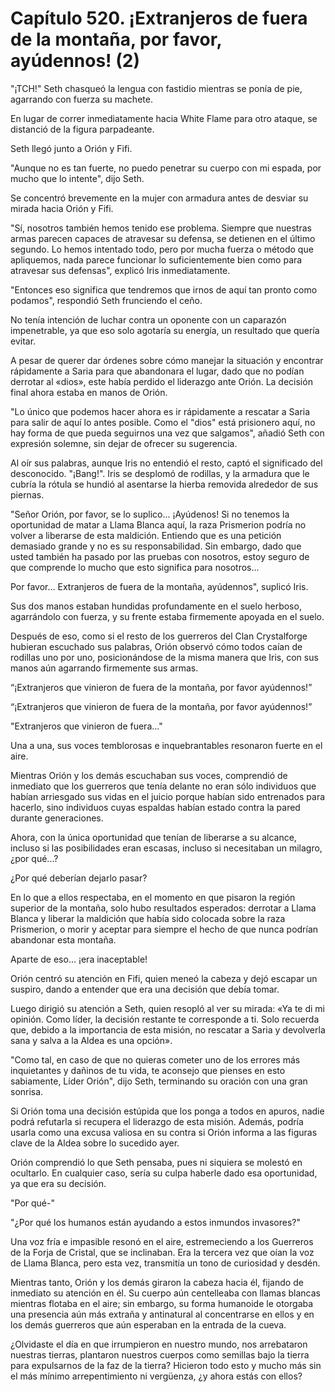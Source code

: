 
# Capítulo 520. ¡Extranjeros de fuera de la montaña, por favor, ayúdennos! (2)


"¡TCH!" Seth chasqueó la lengua con fastidio mientras se ponía de pie, agarrando con fuerza su machete.

En lugar de correr inmediatamente hacia White Flame para otro ataque, se distanció de la figura parpadeante.

Seth llegó junto a Orión y Fifi.

"Aunque no es tan fuerte, no puedo penetrar su cuerpo con mi espada, por mucho que lo intente", dijo Seth.

Se concentró brevemente en la mujer con armadura antes de desviar su mirada hacia Orión y Fifi.

"Sí, nosotros también hemos tenido ese problema. Siempre que nuestras armas parecen capaces de atravesar su defensa, se detienen en el último segundo. Lo hemos intentado todo, pero por mucha fuerza o método que apliquemos, nada parece funcionar lo suficientemente bien como para atravesar sus defensas", explicó Iris inmediatamente.

"Entonces eso significa que tendremos que irnos de aquí tan pronto como podamos", respondió Seth frunciendo el ceño.

No tenía intención de luchar contra un oponente con un caparazón impenetrable, ya que eso solo agotaría su energía, un resultado que quería evitar.

A pesar de querer dar órdenes sobre cómo manejar la situación y encontrar rápidamente a Saria para que abandonara el lugar, dado que no podían derrotar al «dios», este había perdido el liderazgo ante Orión. La decisión final ahora estaba en manos de Orión.

"Lo único que podemos hacer ahora es ir rápidamente a rescatar a Saria para salir de aquí lo antes posible. Como el "dios" está prisionero aquí, no hay forma de que pueda seguirnos una vez que salgamos", añadió Seth con expresión solemne, sin dejar de ofrecer su sugerencia.

Al oír sus palabras, aunque Iris no entendió el resto, captó el significado del desconocido. "¡Bang!". Iris se desplomó de rodillas, y la armadura que le cubría la rótula se hundió al asentarse la hierba removida alrededor de sus piernas.

"Señor Orión, por favor, se lo suplico... ¡Ayúdenos! Si no tenemos la oportunidad de matar a Llama Blanca aquí, la raza Prismerion podría no volver a liberarse de esta maldición. Entiendo que es una petición demasiado grande y no es su responsabilidad. Sin embargo, dado que usted también ha pasado por las pruebas con nosotros, estoy seguro de que comprende lo mucho que esto significa para nosotros...

Por favor… Extranjeros de fuera de la montaña, ayúdennos", suplicó Iris.

Sus dos manos estaban hundidas profundamente en el suelo herboso, agarrándolo con fuerza, y su frente estaba firmemente apoyada en el suelo.

Después de eso, como si el resto de los guerreros del Clan Crystalforge hubieran escuchado sus palabras, Orión observó cómo todos caían de rodillas uno por uno, posicionándose de la misma manera que Iris, con sus manos aún agarrando firmemente sus armas.

“¡Extranjeros que vinieron de fuera de la montaña, por favor ayúdennos!”

“¡Extranjeros que vinieron de fuera de la montaña, por favor ayúdennos!”

"Extranjeros que vinieron de fuera..."

Una a una, sus voces temblorosas e inquebrantables resonaron fuerte en el aire.

Mientras Orión y los demás escuchaban sus voces, comprendió de inmediato que los guerreros que tenía delante no eran sólo individuos que habían arriesgado sus vidas en el juicio porque habían sido entrenados para hacerlo, sino individuos cuyas espaldas habían estado contra la pared durante generaciones.

Ahora, con la única oportunidad que tenían de liberarse a su alcance, incluso si las posibilidades eran escasas, incluso si necesitaban un milagro, ¿por qué...?

¿Por qué deberían dejarlo pasar?

En lo que a ellos respectaba, en el momento en que pisaron la región superior de la montaña, solo hubo resultados esperados: derrotar a Llama Blanca y liberar la maldición que había sido colocada sobre la raza Prismerion, o morir y aceptar para siempre el hecho de que nunca podrían abandonar esta montaña.

Aparte de eso... ¡era inaceptable!

Orión centró su atención en Fifi, quien meneó la cabeza y dejó escapar un suspiro, dando a entender que era una decisión que debía tomar.

Luego dirigió su atención a Seth, quien resopló al ver su mirada: «Ya te di mi opinión. Como líder, la decisión restante te corresponde a ti. Solo recuerda que, debido a la importancia de esta misión, no rescatar a Saria y devolverla sana y salva a la Aldea es una opción».

"Como tal, en caso de que no quieras cometer uno de los errores más inquietantes y dañinos de tu vida, te aconsejo que pienses en esto sabiamente, Líder Orión", dijo Seth, terminando su oración con una gran sonrisa.

Si Orión toma una decisión estúpida que los ponga a todos en apuros, nadie podrá refutarla si recupera el liderazgo de esta misión. Además, podría usarla como una excusa valiosa en su contra si Orión informa a las figuras clave de la Aldea sobre lo sucedido ayer.

Orión comprendió lo que Seth pensaba, pues ni siquiera se molestó en ocultarlo. En cualquier caso, sería su culpa haberle dado esa oportunidad, ya que era su decisión.

"Por qué-"

"¿Por qué los humanos están ayudando a estos inmundos invasores?"

Una voz fría e impasible resonó en el aire, estremeciendo a los Guerreros de la Forja de Cristal, que se inclinaban. Era la tercera vez que oían la voz de Llama Blanca, pero esta vez, transmitía un tono de curiosidad y desdén.

Mientras tanto, Orión y los demás giraron la cabeza hacia él, fijando de inmediato su atención en él. Su cuerpo aún centelleaba con llamas blancas mientras flotaba en el aire; sin embargo, su forma humanoide le otorgaba una presencia aún más extraña y antinatural al concentrarse en ellos y en los demás guerreros que aún esperaban en la entrada de la cueva.

¿Olvidaste el día en que irrumpieron en nuestro mundo, nos arrebataron nuestras tierras, plantaron nuestros cuerpos como semillas bajo la tierra para expulsarnos de la faz de la tierra? Hicieron todo esto y mucho más sin el más mínimo arrepentimiento ni vergüenza, ¿y ahora estás con ellos?